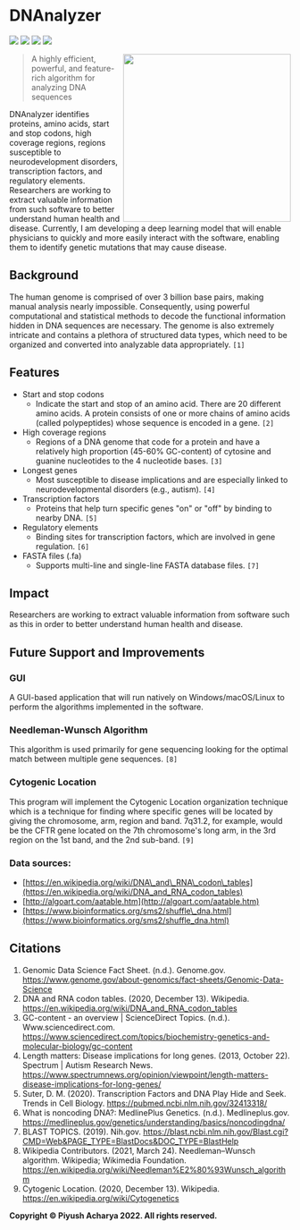 # DNAnalyzer

<ig src="https://img.shields.io/badge/copyright-%C2%A9%20Piyush%20Acharya-blue" /> ![](https://wakatime.com/badge/github/Verisimilitude11/DNAnalyzer.svg) ![](https://img.shields.io/github/v/release/VERISIMILITUDE11/DNAnalyzer) ![](https://img.shields.io/github/repo-size/Verisimilitude11/DNAnalyzer) ![](https://img.shields.io/tokei/lines/github/verisimilitude11/DNAnalyzer)

<img src="https://user-images.githubusercontent.com/96280466/186224441-46dd2029-b9dc-4b3d-aad8-bfd1e1e62f2e.png" align="right" height="300"/>

> A highly efficient, powerful, and feature-rich algorithm for analyzing DNA sequences

DNAnalyzer identifies proteins, amino acids, start and stop codons, high coverage regions, regions susceptible to neurodevelopment disorders, transcription factors, and regulatory elements. Researchers are working to extract valuable information from such software to better understand human health and disease. Currently, I am developing a deep learning model that will enable physicians to quickly and more easily interact with the software, enabling them to identify genetic mutations that may cause disease.

Background
----------

The human genome is comprised of over 3 billion base pairs, making manual analysis nearly impossible. Consequently, using powerful computational and statistical methods to decode the functional information hidden in DNA sequences are necessary. The genome is also extremely intricate and contains a plethora of structured data types, which need to be organized and converted into analyzable data appropriately. `[1]`

Features
--------

*   Start and stop codons
    *   Indicate the start and stop of an amino acid. There are 20 different amino acids. A protein consists of one or more chains of amino acids (called polypeptides) whose sequence is encoded in a gene. `[2]`
*   High coverage regions
    *   Regions of a DNA genome that code for a protein and have a relatively high proportion (45-60% GC-content) of cytosine and guanine nucleotides to the 4 nucleotide bases. `[3]`
*   Longest genes
    *   Most susceptible to disease implications and are especially linked to neurodevelopmental disorders (e.g., autism). `[4]`
*   Transcription factors
    *   Proteins that help turn specific genes "on" or "off" by binding to nearby DNA. `[5]`
*   Regulatory elements
    *   Binding sites for transcription factors, which are involved in gene regulation. `[6]`
*   FASTA files (.fa)
    *   Supports multi-line and single-line FASTA database files. `[7]`

Impact
------

Researchers are working to extract valuable information from software such as this in order to better understand human health and disease.

Future Support and Improvements
-------------------------------

### GUI

A GUI-based application that will run natively on Windows/macOS/Linux to perform the algorithms implemented in the software.

### Needleman-Wunsch Algorithm

This algorithm is used primarily for gene sequencing looking for the optimal match between multiple gene sequences. `[8]`

### Cytogenic Location

This program will implement the Cytogenic Location organization technique which is a technique for finding where specific genes will be located by giving the chromosome, arm, region and band. 7q31.2, for example, would be the CFTR gene located on the 7th chromosome's long arm, in the 3rd region on the 1st band, and the 2nd sub-band. `[9]`

### Data sources:

*   [https://en.wikipedia.org/wiki/DNA\_and\_RNA\_codon\_tables](https://en.wikipedia.org/wiki/DNA_and_RNA_codon_tables)
*   [http://algoart.com/aatable.htm](http://algoart.com/aatable.htm)
*   [https://www.bioinformatics.org/sms2/shuffle\_dna.html](https://www.bioinformatics.org/sms2/shuffle_dna.html)

Citations
---------

1.  Genomic Data Science Fact Sheet. (n.d.). Genome.gov. https://www.genome.gov/about-genomics/fact-sheets/Genomic-Data-Science
2.  DNA and RNA codon tables. (2020, December 13). Wikipedia. https://en.wikipedia.org/wiki/DNA_and_RNA_codon_tables
3.  GC-content - an overview | ScienceDirect Topics. (n.d.). Www.sciencedirect.com. https://www.sciencedirect.com/topics/biochemistry-genetics-and-molecular-biology/gc-content
4.  Length matters: Disease implications for long genes. (2013, October 22). Spectrum | Autism Research News. https://www.spectrumnews.org/opinion/viewpoint/length-matters-disease-implications-for-long-genes/
5.  Suter, D. M. (2020). Transcription Factors and DNA Play Hide and Seek. Trends in Cell Biology. https://pubmed.ncbi.nlm.nih.gov/32413318/
6.  What is noncoding DNA?: MedlinePlus Genetics. (n.d.). Medlineplus.gov. https://medlineplus.gov/genetics/understanding/basics/noncodingdna/
7.  BLAST TOPICS. (2019). Nih.gov. https://blast.ncbi.nlm.nih.gov/Blast.cgi?CMD=Web&PAGE_TYPE=BlastDocs&DOC_TYPE=BlastHelp
8.  Wikipedia Contributors. (2021, March 24). Needleman–Wunsch algorithm. Wikipedia; Wikimedia Foundation. https://en.wikipedia.org/wiki/Needleman%E2%80%93Wunsch_algorithm
9.  Cytogenic Location. (2020, December 13). Wikipedia. https://en.wikipedia.org/wiki/Cytogenetics

**Copyright © Piyush Acharya 2022. All rights reserved.**
